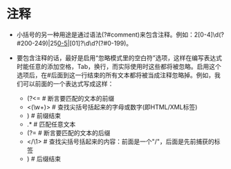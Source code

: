 # 注释

* 小括号的另一种用途是通过语法(?#comment)来包含注释。例如：2[0-4]\d(?#200-249)|25[0-5](?#250-255)|[01]?\d\d?(?#0-199)。
* 要包含注释的话，最好是启用“忽略模式里的空白符”选项，这样在编写表达式时能任意的添加空格，Tab，换行，而实际使用时这些都将被忽略。启用这个选项后，在#后面到这一行结束的所有文本都将被当成注释忽略掉。例如，我们可以前面的一个表达式写成这样：

    * (?<=    # 断言要匹配的文本的前缀
    * <(\w+)> # 查找尖括号括起来的字母或数字(即HTML/XML标签)
    * )       # 前缀结束
    * .*      # 匹配任意文本
    * (?=     # 断言要匹配的文本的后缀
    * <\/\1>  # 查找尖括号括起来的内容：前面是一个"/"，后面是先前捕获的标签
     * )       # 后缀结束